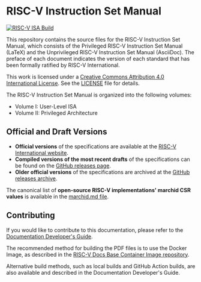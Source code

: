 # RISC-V Instruction Set Manual

[![RISC-V ISA Build](https://github.com/riscv/riscv-isa-manual/actions/workflows/isa-build.yml/badge.svg)](https://github.com/riscv/riscv-isa-manual/actions/workflows/isa-build.yml)

This repository contains the source files for the RISC-V Instruction Set Manual, which consists of the Privileged RISC-V Instruction Set Manual (LaTeX) and the Unprivileged RISC-V Instruction Set Manual (AsciiDoc). The preface of each document indicates the version of each standard that has been formally ratified by RISC-V International.

This work is licensed under a [Creative Commons Attribution 4.0 International License](https://creativecommons.org/licenses/by/4.0/). See the [LICENSE](LICENSE) file for details.

The RISC-V Instruction Set Manual is organized into the following volumes:

- Volume I: User-Level ISA
- Volume II: Privileged Architecture

## Official and Draft Versions

- **Official versions** of the specifications are available at the [RISC-V International website](https://riscv.org/specifications/).
- **Compiled versions of the most recent drafts** of the specifications can be found on the [GitHub releases page](https://github.com/riscv/riscv-isa-manual/releases/latest).
- **Older official versions** of the specifications are archived at the [GitHub releases archive](https://github.com/riscv/riscv-isa-manual/releases/tag/archive).

The canonical list of **open-source RISC-V implementations' marchid CSR values** is available in the [marchid.md file](https://github.com/riscv/riscv-isa-manual/blob/main/marchid.md).

## Contributing

If you would like to contribute to this documentation, please refer to the [Documentation Developer's Guide](https://github.com/riscv/docs-dev-guide).

The recommended method for building the PDF files is to use the Docker Image, as described in the [RISC-V Docs Base Container Image repository](https://github.com/riscv/riscv-docs-base-container-image).

Alternative build methods, such as local builds and GitHub Action builds, are also available and described in the Documentation Developer's Guide.
